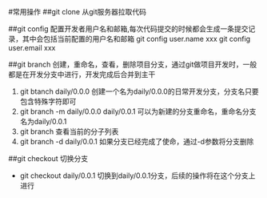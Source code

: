 #常用操作
##git clone
从git服务器拉取代码

##git config
配置开发者用户名和邮箱,每次代码提交的时候都会生成一条提交记录，其中会包括当前配置的用户名和邮箱
git config user.name xxx
git config user.email xxx

##git branch
创建，重命名，查看，删除项目分支，通过git做项目开发时，一般都是在开发分支中进行，开发完成后合并到主干
1. git btanch daily/0.0.0
创建一个名为daily/0.0.0的日常开发分支，分支名只要包含特殊字符即可
2. git branch  -m daily/0.0.0 daily/0.0.1
可以为新建的分支重命名，重命名分支名为daily/0.0.1
3. git branch
查看当前的分子列表
4. git branch -d daily/0.0.1
如果分支已经完成了使命，通过-d参数将分支删除

##git checkout
切换分支
* git checkout daily/0.0.1
切换到daily/0.0.1分支，后续的操作将在这个分支上进行


